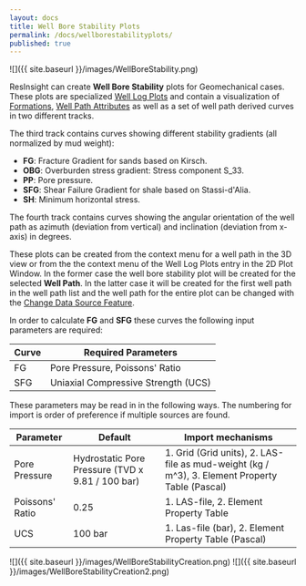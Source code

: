 ```yaml
---
layout: docs
title: Well Bore Stability Plots
permalink: /docs/wellborestabilityplots/
published: true
---
```

![]({{ site.baseurl }}/images/WellBoreStability.png)

ResInsight can create **Well Bore Stability** plots for Geomechanical cases. These plots are specialized [Well Log Plots]({{site.baseurl}}/docs/welllogsandplots) and contain a visualization of [Formations]({{site.baseurl}}/docs/formations), [Well Path Attributes]({{site.baseurl}}/docs/wellpaths#well-path-attributes) as well as a set of well path derived curves in two different tracks. 

The third track contains curves showing different stability gradients (all normalized by mud weight):
- **FG**: Fracture Gradient for sands based on Kirsch.
- **OBG**: Overburden stress gradient: Stress component S_33.
- **PP**: Pore pressure.
- **SFG**: Shear Failure Gradient for shale based on Stassi-d'Alia.
- **SH**: Minimum horizontal stress.

The fourth track contains curves showing the angular orientation of the well path as azimuth (deviation from vertical) and inclination (deviation from x-axis) in degrees.

These plots can be created from the context menu for a well path in the 3D view or from the the context menu of the Well Log Plots entry in the 2D Plot Window. In the former case the well bore stability plot will be created for the selected **Well Path**. In the latter case it will be created for the first well path in the well path list and the well path for the entire plot can be changed with the [Change Data Source Feature]({{site.baseurl}}/docs/welllogsandplots#change-data-source-for-plots-and-curves).

In order to calculate **FG**  and **SFG** these curves the following input parameters are required:

| Curve | Required Parameters            |
|-------|--------------------------------|
|  FG   | Pore Pressure, Poissons' Ratio |
|  SFG  | Uniaxial Compressive Strength (UCS) |

These parameters may be read in in the following ways. The numbering for import is order of preference if multiple sources are found.

| Parameter     | Default | Import mechanisms |
|---------------|---------|-------------------|
| Pore Pressure | Hydrostatic Pore Pressure (TVD x 9.81 / 100 bar) | 1. Grid (Grid units), 2. LAS-file as mud-weight (kg / m^3), 3. Element Property Table (Pascal)|
| Poissons' Ratio | 0.25 | 1. LAS-file, 2. Element Property Table |
| UCS             | 100 bar | 1. Las-file (bar), 2. Element Property Table (Pascal) |

![]({{ site.baseurl }}/images/WellBoreStabilityCreation.png) ![]({{ site.baseurl }}/images/WellBoreStabilityCreation2.png)
